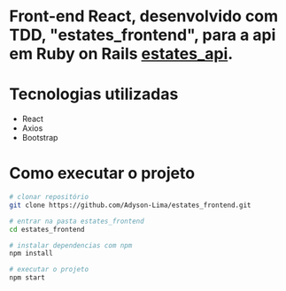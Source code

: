 # Front-end React, desenvolvido com TDD, "estates_frontend", para a api em Ruby on Rails <a href="https://github.com/Adyson-Lima/estates_api">estates_api</a>.

# Tecnologias utilizadas

- React
- Axios
- Bootstrap

# Como executar o projeto

```bash
# clonar repositório
git clone https://github.com/Adyson-Lima/estates_frontend.git

# entrar na pasta estates_frontend
cd estates_frontend

# instalar dependencias com npm
npm install

# executar o projeto
npm start
```
